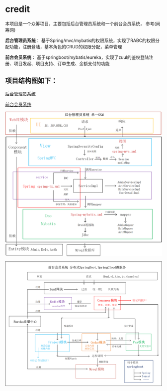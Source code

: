 # credit
本项目是一个众筹项目，主要包括后台管理员系统和一个前台会员系统，
参考(尚筹网)

**后台管理员系统**： 基于Spring/mvc/mybatis的权限系统，实现了RABC的权限分配功能，注册登陆，基本角色的CRUD的权限分配，菜单管理  

**前台会员系统**： 基于springboot/mybatis/eureka，实现了zuul的鉴权登陆注册、项目发起、项目支持、订单生成、金额支付的功能
## 项目结构图如下：
[后台管理员系统](creditfunding-admin-parent)

[前台会员系统](creditfunding-member-parent)

![后台管理员系统](basystem.png)

![前台会员系统](fdmsystem.png)
